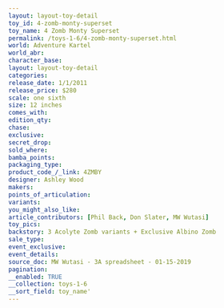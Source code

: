 ```yaml
---
layout: layout-toy-detail 
toy_id: 4-zomb-monty-superset
toy_name: 4 Zomb Monty Superset
permalink: /toys-1-6/4-zomb-monty-superset.html
world: Adventure Kartel
world_abr: 
character_base: 
layout: layout-toy-detail
categories: 
release_date: 1/1/2011
release_price: $280 
scale: one sixth
size: 12 inches
comes_with: 
edition_qty: 
chase: 
exclusive: 
secret_drop: 
sold_where: 
bamba_points: 
packaging_type: 
product_code_/_link: 4ZMBY
designer: Ashley Wood
makers: 
points_of_articulation: 
variants: 
you_might_also_like: 
article_contributors: [Phil Back, Don Slater, MW Wutasi]
toy_pics: 
backstory: 3 Acolyte Zomb variants + Exclusive Albino Zomb
sale_type: 
event_exclusive: 
event_details: 
source_doc: MW Wutasi - 3A spreadsheet - 01-15-2019
pagination: 
__enabled: TRUE
__collection: toys-1-6
__sort_field: toy_name'
---
```

